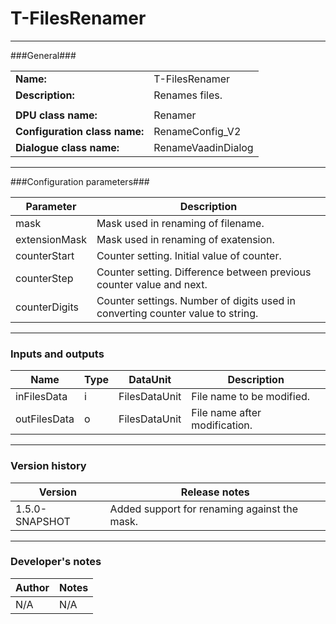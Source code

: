 # T-FilesRenamer #
----------

###General###

|                              |                                                               |
|------------------------------|---------------------------------------------------------------|
|**Name:**                     |T-FilesRenamer                                              |
|**Description:**              |Renames files. |
|                              |                                                               |
|**DPU class name:**           |Renamer     | 
|**Configuration class name:** |RenameConfig_V2                           |
|**Dialogue class name:**      |RenameVaadinDialog | 

***

###Configuration parameters###


|Parameter                        |Description                             |                                                        
|---------------------------------|----------------------------------------|
|mask          |Mask used in renaming of filename.  |
|extensionMask |Mask used in renaming of exatension.  |
|counterStart  |Counter setting. Initial value of counter.  |
|counterStep   |Counter setting. Difference between previous counter value and next.  |
|counterDigits |Counter settings. Number of digits used in converting counter value to string.  |

***

### Inputs and outputs ###

|Name                |Type       |DataUnit                         |Description                        |
|--------------------|-----------|---------------------------------|-----------------------------------|
|inFilesData  |i |FilesDataUnit  |File name to be modified.  |
|outFilesData |o |FilesDataUnit  |File name after modification. | 

***

### Version history ###

|Version            |Release notes                                   |
|-------------------|------------------------------------------------|
|1.5.0-SNAPSHOT |Added support for renaming against the mask. |                                


***

### Developer's notes ###

|Author            |Notes                 |
|------------------|----------------------|
|N/A               |N/A                   | 

